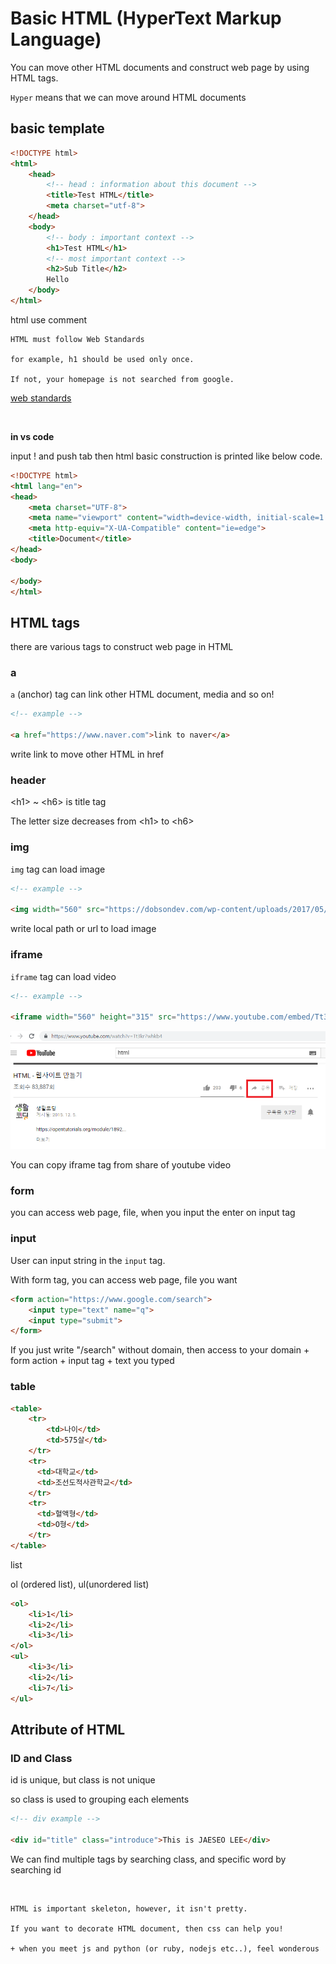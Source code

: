 # Basic HTML (HyperText Markup Language)

You can move other HTML documents and construct web page by using HTML tags.

`Hyper` means that we can move around HTML documents

## basic template

```html
<!DOCTYPE html>
<html>
    <head>
        <!-- head : information about this document -->
        <title>Test HTML</title>
        <meta charset="utf-8">
    </head>
    <body>
        <!-- body : important context -->
        <h1>Test HTML</h1>
        <!-- most important context -->
        <h2>Sub Title</h2>
        Hello
    </body>
</html>
```

html use <!-- --> comment

```
HTML must follow Web Standards

for example, h1 should be used only once.

If not, your homepage is not searched from google.
```

[web standards](https://www.w3.org/standards/)

<br>



__in vs code__

input ! and push tab then html basic construction is printed like below code.

```html
<!DOCTYPE html>
<html lang="en">
<head>
    <meta charset="UTF-8">
    <meta name="viewport" content="width=device-width, initial-scale=1.0">
    <meta http-equiv="X-UA-Compatible" content="ie=edge">
    <title>Document</title>
</head>
<body>
    
</body>
</html>
```





## HTML tags

there are various tags to construct web page in HTML

### a

`a` (anchor) tag can link other HTML document, media and so on!


```html
<!-- example -->

<a href="https://www.naver.com">link to naver</a>
```



write link to move other HTML in href



### header

\<h1\> ~ \<h6\> is title tag

The letter size decreases from \<h1\> to \<h6\> 



### img 

`img` tag can load image

```html
<!-- example -->

<img width="560" src="https://dobsondev.com/wp-content/uploads/2017/05/css-featured-image.jpg" alt="html logo">
```



write local path or url to load image



### iframe

`iframe` tag can load video

```html
<!-- example -->

<iframe width="560" height="315" src="https://www.youtube.com/embed/Tt3kr7whkb4" frameborder="0" allow="accelerometer; autoplay; encrypted-media; gyroscope; picture-in-picture" allowfullscreen></iframe>
```



![youtube share button](../images/youtube-share.png)

You can copy iframe tag from share of youtube video 



### form 

you can access web page, file, when you input the enter on input tag



### input

User can input string in the `input` tag.

With form tag, you can access web page, file you want

```html
<form action="https://www.google.com/search">
    <input type="text" name="q">
    <input type="submit">
</form>
```

If you just write "/search" without domain, then access to your domain + form action  + input tag + text you typed





### table

```html
<table>
    <tr>
    	<td>나이</td>
        <td>575살</td>
    </tr>
    <tr>
      <td>대학교</td>
      <td>조선도적사관학교</td>
    </tr>
    <tr>
      <td>혈액형</td>
      <td>O형</td>
    </tr>
</table>
```



list

ol (ordered list), ul(unordered list)

```html
<ol>
    <li>1</li>
    <li>2</li>
    <li>3</li>
</ol>
<ul>
    <li>3</li>
    <li>2</li>
    <li>7</li>
</ul>
```









## Attribute of HTML 

### ID and Class

id is unique, but class is not unique

so class is used to grouping each elements

```html
<!-- div example -->

<div id="title" class="introduce">This is JAESEO LEE</div>
```

We can find multiple tags by searching class, and specific word by searching id



<br>



```
HTML is important skeleton, however, it isn't pretty.

If you want to decorate HTML document, then css can help you!

+ when you meet js and python (or ruby, nodejs etc..), feel wonderous
```

